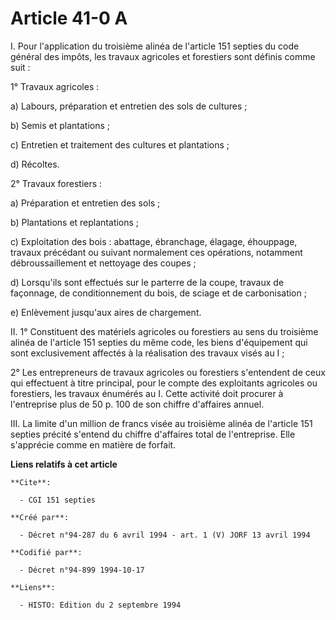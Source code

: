 # Article 41-0 A

I. Pour l'application du troisième alinéa de l'article 151 septies du code général des impôts, les travaux agricoles et
forestiers sont définis comme suit :

1° Travaux agricoles :

a) Labours, préparation et entretien des sols de cultures ;

b) Semis et plantations ;

c) Entretien et traitement des cultures et plantations ;

d) Récoltes.

2° Travaux forestiers :

a) Préparation et entretien des sols ;

b) Plantations et replantations ;

c) Exploitation des bois : abattage, ébranchage, élagage, éhouppage, travaux précédant ou suivant normalement ces opérations,
notamment débroussaillement et nettoyage des coupes ;

d) Lorsqu'ils sont effectués sur le parterre de la coupe, travaux de façonnage, de conditionnement du bois, de sciage et de
carbonisation ;

e) Enlèvement jusqu'aux aires de chargement.

II. 1° Constituent des matériels agricoles ou forestiers au sens du troisième alinéa de l'article 151 septies du même code,
les biens d'équipement qui sont exclusivement affectés à la réalisation des travaux visés au I ;

2° Les entrepreneurs de travaux agricoles ou forestiers s'entendent de ceux qui effectuent à titre principal, pour le compte
des exploitants agricoles ou forestiers, les travaux énumérés au I. Cette activité doit procurer à l'entreprise plus de 50 p.
100 de son chiffre d'affaires annuel.

III. La limite d'un million de francs visée au troisième alinéa de l'article 151 septies précité s'entend du chiffre
d'affaires total de l'entreprise. Elle s'apprécie comme en matière de forfait.

**Liens relatifs à cet article**

	**Cite**:

	  - CGI 151 septies

	**Créé par**:

	  - Décret n°94-287 du 6 avril 1994 - art. 1 (V) JORF 13 avril 1994

	**Codifié par**:

	  - Décret n°94-899 1994-10-17

	**Liens**:

	  - HISTO: Edition du 2 septembre 1994

